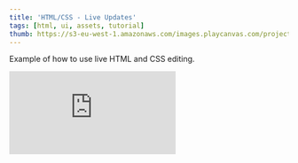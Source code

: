```yaml
---
title: 'HTML/CSS - Live Updates'
tags: [html, ui, assets, tutorial]
thumb: https://s3-eu-west-1.amazonaws.com/images.playcanvas.com/projects/12/354600/0FD3B1-image-75.jpg
---
```

Example of how to use live HTML and CSS editing.
<div className="iframe-container">
    <iframe loading="lazy" src="https://playcanv.as/p/KqqOGvVi/" title="HTML/CSS - Live Updates" webkitallowfullscreen="true" mozallowfullscreen="true" allow="autoplay" allowfullscreen="true" allowvr="" scrolling="no" frameborder="0" />
</div>
